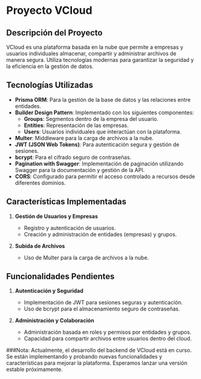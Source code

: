 # Proyecto VCloud

## Descripción del Proyecto

VCloud es una plataforma basada en la nube que permite a empresas y usuarios individuales almacenar, compartir y administrar archivos de manera segura. Utiliza tecnologías modernas para garantizar la seguridad y la eficiencia en la gestión de datos.

## Tecnologías Utilizadas

- **Prisma ORM**: Para la gestión de la base de datos y las relaciones entre entidades.
- **Builder Design Pattern**: Implementado con los siguientes componentes:
  - **Groups**: Segmentos dentro de la empresa del usuario.
  - **Entities**: Representación de las empresas.
  - **Users**: Usuarios individuales que interactúan con la plataforma.
- **Multer**: Middleware para la carga de archivos a la nube.
- **JWT (JSON Web Tokens)**: Para autenticación segura y gestión de sesiones.
- **bcrypt**: Para el cifrado seguro de contraseñas.
- **Pagination with Swagger**: Implementación de paginación utilizando Swagger para la documentación y gestión de la API.
- **CORS**: Configurado para permitir el acceso controlado a recursos desde diferentes dominios.

## Características Implementadas

1. **Gestión de Usuarios y Empresas**
   - Registro y autenticación de usuarios.
   - Creación y administración de entidades (empresas) y grupos.

2. **Subida de Archivos**
   - Uso de Multer para la carga de archivos a la nube.

## Funcionalidades Pendientes

1. **Autenticación y Seguridad**
   - Implementación de JWT para sesiones seguras y autenticación.
   - Uso de bcrypt para el almacenamiento seguro de contraseñas.

2. **Administración y Colaboración**
   - Administración basada en roles y permisos por entidades y grupos.
   - Capacidad para compartir archivos entre usuarios dentro del cloud.
     
###Nota: Actualmente, el desarrollo del backend de VCloud está en curso. Se están implementando y probando nuevas funcionalidades y características para mejorar la plataforma. Esperamos lanzar una versión estable próximamente.

